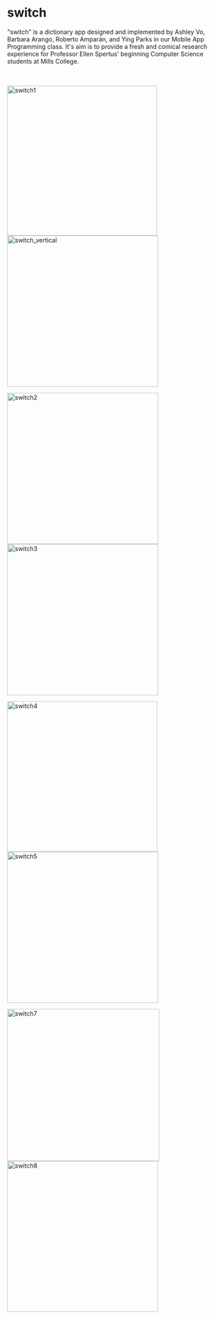 # switch

"switch" is a dictionary app designed and implemented by Ashley Vo, Barbara Arango, Roberto Amparán, and Ying Parks in our Mobile App Programming class. It's aim is to provide a fresh and comical research experience for Professor Ellen Spertus' beginning Computer Science students at Mills College.
<br>
<br>
<br>

<img width="347" alt="switch1" src="https://cloud.githubusercontent.com/assets/13029161/25784431/cc8eef90-3321-11e7-8000-182e9c4e9cb4.png"><img width="350" alt="switch_vertical" src="https://cloud.githubusercontent.com/assets/13029161/25778124/a0deab56-32a9-11e7-9049-72ccebee0f88.png">

<img width="350" alt="switch2" src="https://cloud.githubusercontent.com/assets/13029161/25784507/06fffdf8-3323-11e7-8bb4-51075f69e050.png"><img width="350" alt="switch3" src="https://cloud.githubusercontent.com/assets/13029161/25784514/261a6188-3323-11e7-906d-f94965dec104.png">

<img width="348" alt="switch4" src="https://cloud.githubusercontent.com/assets/13029161/25784516/32115c08-3323-11e7-885c-ca82682d239f.png"><img width="350" alt="switch5" src="https://cloud.githubusercontent.com/assets/13029161/25784456/3528aa78-3322-11e7-9184-2035fbe8ba22.png">

<img width="352" alt="switch7" src="https://cloud.githubusercontent.com/assets/13029161/25784440/057f0ab0-3322-11e7-993d-2b7562b91dfb.png"><img width="349" alt="switch8" src="https://cloud.githubusercontent.com/assets/13029161/25784441/09bbaf16-3322-11e7-94cb-d2b496da3338.png">




